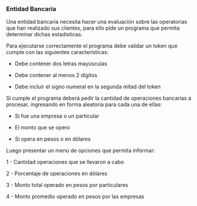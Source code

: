 ### Entidad Bancaria

Una entidad bancaria necesita hacer una evaluación sobre las operatorias que han realizado sus clientes, para ello pide un programa que permita determinar dichas estadísticas.

Para ejecutarse correctamente el programa debe validar un token que cumple con las siguientes características:

  - Debe contener dos letras mayúsculas

  - Debe contener al menos 2 dígitos

  - Debe incluir el signo numeral en la segunda mitad del token

Si cumple el programa deberá pedir la cantidad de operaciones bancarias a procesar, ingresando en forma aleatoria para cada una de ellas:

  - Si fue una empresa o un particular

  - El monto que se opero

  - Si opera en pesos o en dólares

Luego presentar un menú de opciones que permita informar:

1 - Cantidad operaciones que se llevaron a cabo

2 - Porcentaje de operaciones en dólares

3 - Monto total operado en pesos por particulares

4 - Monto promedio operado en pesos por las empresas